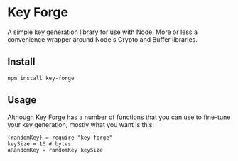 Key Forge
=========

A simple key generation library for use with Node. More or less a convenience wrapper around Node's Crypto and Buffer libraries.

## Install

    npm install key-forge
    
## Usage

Although Key Forge has a number of functions that you can use to fine-tune your key generation, mostly what you want is this:

    {randomKey} = require "key-forge"
    keySize = 16 # bytes
    aRandomKey = randomKey keySize
